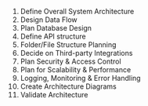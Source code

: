 1. Define Overall System Architecture
2. Design Data Flow
3. Plan Database Design
4. Define API structure
5. Folder/File Structure Planning
6. Decide on Third-party Integrations
7. Plan Security & Access Control
8. Plan for Scalability & Performance
9. Logging, Monitoring & Error Handling
10. Create Architecture Diagrams
11. Validate Architecture